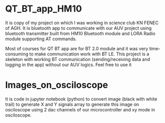 # QT_BT_app_HM10
It is copy of my project on which I was working in science club KN FENEC of AGH. It is bluetooth app to communicate with our AUV project using bluetooth transmitter built from HM10 Bluetooth module and LORA Radio module supporting AT commands.

Most of courses for QT BT app are for BT 2.0 module and it was very time-consuming to make communication work with BT LE. This project is a skeleton with working BT communication (sending/receiving data and logging in the app) without our AUV logics. Feel free to use it

# Images_on_osciloscope
It is code in jupyter notebook (python) to convert image (black with white trail) to generate X and Y signals array to generate this image on osciloscope using 2 dac channels of our microcontroller and xy mode in osciloscope.
